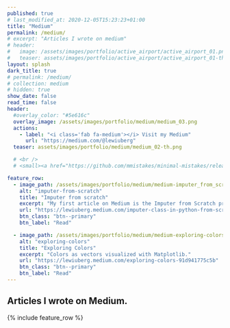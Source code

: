 ```yaml
---
published: true
# last_modified_at: 2020-12-05T15:23:23+01:00
title: "Medium"
permalink: /medium/
# excerpt: "Articles I wrote on medium"
# header:
#   image: /assets/images/portfolio/active_airport/active_airport_01.png
#   teaser: assets/images/portfolio/active_airport/active_airport_01-th.png
layout: splash
dark_title: true
# permalink: /medium/
# collection: medium
# hidden: true
show_date: false
read_time: false
header:
  #overlay_color: "#5e616c"
  overlay_image: /assets/images/portfolio/medium/medium_03.png
  actions:
    - label: "<i class='fab fa-medium'></i> Visit my Medium"
      url: "https://medium.com/@lewiuberg"
  teaser: assets/images/portfolio/medium/medium_02-th.png

  # <br />
  # <small><a href="https://github.com/mmistakes/minimal-mistakes/releases/tag/4.21.0">Latest release v4.21.0</a></small>

feature_row:
  - image_path: /assets/images/portfolio/medium/medium-imputer_from_scratch.png
    alt: "imputer-from-scratch"
    title: "Imputer from scratch"
    excerpt: "My first article on Medium is the Imputer from Scratch project was my selection for demonstrating my understanding of object-oriented programming in my OOP course."
    url: "https://lewiuberg.medium.com/imputer-class-in-python-from-scratch-1ef73bbcf0cd"
    btn_class: "btn--primary"
    btn_label: "Read"

  - image_path: /assets/images/portfolio/medium/medium-exploring-colors.png
    alt: "exploring-colors"
    title: "Exploring Colors"
    excerpt: "Colors as vectors visualized with Matplotlib."
    url: "https://lewiuberg.medium.com/exploring-colors-91d941775c5b"
    btn_class: "btn--primary"
    btn_label: "Read"
---
```

<!-- Global site tag (gtag.js) - Google Analytics -->
<script async src="https://www.googletagmanager.com/gtag/js?id=G-X5TVX1RNG8"></script>
<script>
  window.dataLayer = window.dataLayer || [];
  function gtag(){dataLayer.push(arguments);}
  gtag('js', new Date());

  gtag('config', 'G-X5TVX1RNG8');
</script>

## Articles I wrote on Medium.

{% include feature_row %}
